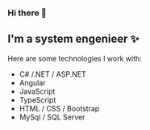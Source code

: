 ### Hi there 👋
## I'm a system engenieer :sparkles:
Here are some technologies I work with:

- C# /.NET / ASP.NET
- Angular
- JavaScript
- TypeScript
- HTML / CSS / Bootstrap
- MySql / SQL Server
